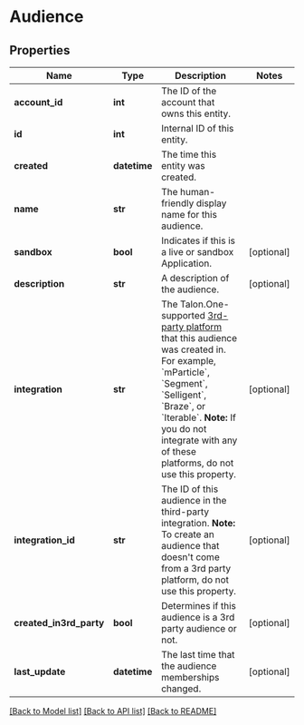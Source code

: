 # Audience


## Properties
Name | Type | Description | Notes
------------ | ------------- | ------------- | -------------
**account_id** | **int** | The ID of the account that owns this entity. | 
**id** | **int** | Internal ID of this entity. | 
**created** | **datetime** | The time this entity was created. | 
**name** | **str** | The human-friendly display name for this audience. | 
**sandbox** | **bool** | Indicates if this is a live or sandbox Application. | [optional] 
**description** | **str** | A description of the audience. | [optional] 
**integration** | **str** | The Talon.One-supported [3rd-party platform](https://docs.talon.one/docs/dev/technology-partners/overview) that this audience was created in.  For example, &#x60;mParticle&#x60;, &#x60;Segment&#x60;, &#x60;Selligent&#x60;, &#x60;Braze&#x60;, or &#x60;Iterable&#x60;.  **Note:** If you do not integrate with any of these platforms, do not use this property.  | [optional] 
**integration_id** | **str** | The ID of this audience in the third-party integration.  **Note:** To create an audience that doesn&#39;t come from a 3rd party platform, do not use this property.  | [optional] 
**created_in3rd_party** | **bool** | Determines if this audience is a 3rd party audience or not. | [optional] 
**last_update** | **datetime** | The last time that the audience memberships changed. | [optional] 

[[Back to Model list]](../README.md#documentation-for-models) [[Back to API list]](../README.md#documentation-for-api-endpoints) [[Back to README]](../README.md)



